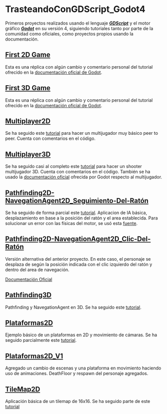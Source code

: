 # TrasteandoConGDScript_Godot4

Primeros proyectos realizados usando el lenguaje [***GDScript***](https://gdscript.com) y el motor gráfico [***Godot***](https://godotengine.org) en su versión 4, siguiendo tutoriales tanto por parte de la comunidad como oficiales, como proyectos propios usando la documentación.

## [First 2D Game](First2DGame)

Esta es una réplica con algún cambio y comentario personal del tutorial ofrecido en la [documentación oficial de Godot](https://docs.godotengine.org/es/4.x/getting_started/first_2d_game/index.html).

## [First 3D Game](First3DGame)

Esta es una réplica con algún cambio y comentario personal del tutorial ofrecido en la [documentación oficial de Godot](https://docs.godotengine.org/en/stable/getting_started/first_3d_game/index.html).

## [Multiplayer2D](Multiplayer2D)

Se ha seguido este [tutorial](https://youtu.be/K62jDMLPToA?si=a9SC81j-mfTXXBAm) para hacer un multijugador muy básico peer to peer. Cuenta con comentarios en el código.

## [Multiplayer3D](Multiplayer3D)

Se ha seguido casi al completo este [tutorial](https://www.youtube.com/watch?v=n8D3vEx7NAE) para hacer un shooter multijugador 3D. Cuenta con comentarios en el código.
También se ha usado la [documentación oficial](https://docs.godotengine.org/en/stable/tutorials/networking/high_level_multiplayer.html) ofrecida por Godot respecto al multijugador.

## [Pathfinding2D-NavegationAgent2D_Seguimiento-Del-Ratón](PathFinding2D_V1)

Se ha seguido de forma parcial este [tutorial](https://youtu.be/AGHtw8__oqw?si=4EA_SBG-y5Dj2EEX). Aplicacion de IA básica, desplazamiento en base a la posición del ratón y el area establecida.
Para solucionar un error con las físicas del motor, se usó esta [fuente](https://www.reddit.com/r/godot/comments/17j32vs/comment/k6yzsmt/?utm_source=share&utm_medium=web3x&utm_name=web3xcss&utm_term=1&utm_content=share_button).

## [Pathfinding2D-NavegationAgent2D_Clic-Del-Ratón](PathFinding2D_V-Alt)

Versión alternativa del anterior proyecto. 
En este caso, el personaje se desplaza de según la posición indicada con el clic izquierdo del ratón y dentro del area de navegación.

[Documentación Oficial](https://docs.godotengine.org/en/stable/tutorials/navigation/navigation_using_navigationagents.html)

## [Pathfinding3D](Pathfinding3D)

Pathfinding y NavegationAgent en 3D. Se ha seguido este [tutorial](https://youtu.be/EOocBMBbL-E?si=hU-QaIBP_onc7cr1). 

## [Plataformas2D](Platformer2D)

Ejemplo básico de un plataformas en 2D y movimiento de cámaras. Se ha seguido parcialmente este [tutorial](https://youtu.be/9u6edV5-EEI?si=P5eFAiuOpuPFpsbS).

## [Plataformas2D_V1](Platformer2D-V1)

Agregado un cambio de escenas y una plataforma en movimiento haciendo uso de animaciones. DeathFloor y respawn del personaje agregados.

## [TileMap2D](TileMap2D)

Aplicación básica de un tilemap de 16x16. Se ha seguido parte de este [tutorial](https://www.youtube.com/watch?v=9u1Dq6h7sGU)